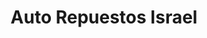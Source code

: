 ---
title: "Auto Repuestos Israel"
url: /san-cristobal/auto-repuestos-israel/
shop: reparación de automóviles
---